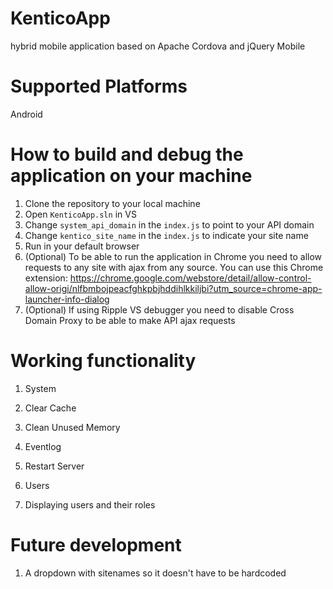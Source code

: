 KenticoApp
=======================
hybrid mobile application based on Apache Cordova and jQuery Mobile

Supported Platforms
=======================
Android

How to build and debug the application on your machine
=======================
1. Clone the repository to your local machine
2. Open ```KenticoApp.sln``` in VS
3. Change ```system_api_domain``` in the ```index.js``` to point to your API domain
4. Change ```kentico_site_name``` in the ```index.js``` to indicate your site name 
5. Run in your default browser
  1. (Optional) To be able to run the application in Chrome you need to allow requests to any site with ajax from any source. You can use this Chrome extension: https://chrome.google.com/webstore/detail/allow-control-allow-origi/nlfbmbojpeacfghkpbjhddihlkkiljbi?utm_source=chrome-app-launcher-info-dialog 
  2. (Optional) If using Ripple VS debugger you need to disable Cross Domain Proxy to be able to make API ajax requests

Working functionality
=======================
1. System
  1. Clear Cache
  2. Clean Unused Memory
  3. Eventlog
  4. Restart Server
  
2. Users
  1. Displaying users and their roles
  
Future development
=======================
1. A dropdown with sitenames so it doesn't have to be hardcoded